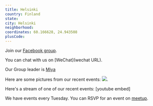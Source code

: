 ```yaml
---
title: Helsinki
country: Finland
state: 
city: Helsinki
neighborhood: 
coordinates: 60.166628, 24.943508
plusCode:
---
```

Join our [Facebook group](https://www.facebook.com/groups/free.code.camp.helsinki).

You can chat with us on [WeChat](wechat URL).

Our Group leader is [Miya](freecodecamp.org/miya)

Here are some pictures from our recent events:
![](https://scontent-dft4-2.xx.fbcdn.net/v/t31.0-8/13920036_10207419537552235_1858864145069374029_o.jpg?oh=d703305fe98ac88cff8388d47ca10137&oe=598DA663).

Here's a stream of one of our recent events:
[youtube embed]

We have events every Tuesday. You can RSVP for an event on [meetup](meetupurl).
